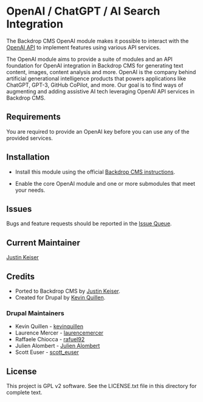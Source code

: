 # OpenAI / ChatGPT / AI Search Integration

The Backdrop CMS OpenAI module makes it possible to interact with the
[OpenAI API](https://openai.com/) to implement features using
various API services.

The OpenAI module aims to provide a suite of modules and an API foundation
for OpenAI integration in Backdrop CMS for generating text content, images, content
analysis and more. OpenAI is the company behind artificial generational
intelligence products that powers applications like ChatGPT, GPT-3, GitHub
CoPilot, and more. Our goal is to find ways of augmenting and adding assistive
AI tech leveraging OpenAI API services in Backdrop CMS.

## Requirements

You are required to provide an OpenAI key before you can use
any of the provided services.

## Installation

- Install this module using the official [Backdrop CMS instructions](https://backdropcms.org/user-guide/modules).

- Enable the core OpenAI module and one or more submodules that meet your needs.

## Issues

Bugs and feature requests should be reported in the [Issue Queue](https://github.com/backdrop-contrib/openai/issues).

## Current Maintainer

[Justin Keiser](https://github.com/keiserjb)

## Credits

- Ported to Backdrop CMS by [Justin Keiser](https://github.com/keiserjb).
- Created for Drupal by [Kevin Quillen](https://www.drupal.org/u/kevinquillen).

### Drupal Maintainers

- Kevin Quillen - [kevinquillen](https://www.drupal.org/u/kevinquillen)
- Laurence Mercer - [laurencemercer](https://www.drupal.org/u/laurencemercer)
- Raffaele Chiocca - [rafuel92](https://www.drupal.org/u/rafuel92)
- Julien Alombert - [Julien Alombert](https://www.drupal.org/u/julien-alombert)
- Scott Euser - [scott_euser](https://www.drupal.org/u/scott_euser)

## License

This project is GPL v2 software. See the LICENSE.txt file in this directory for complete text.


